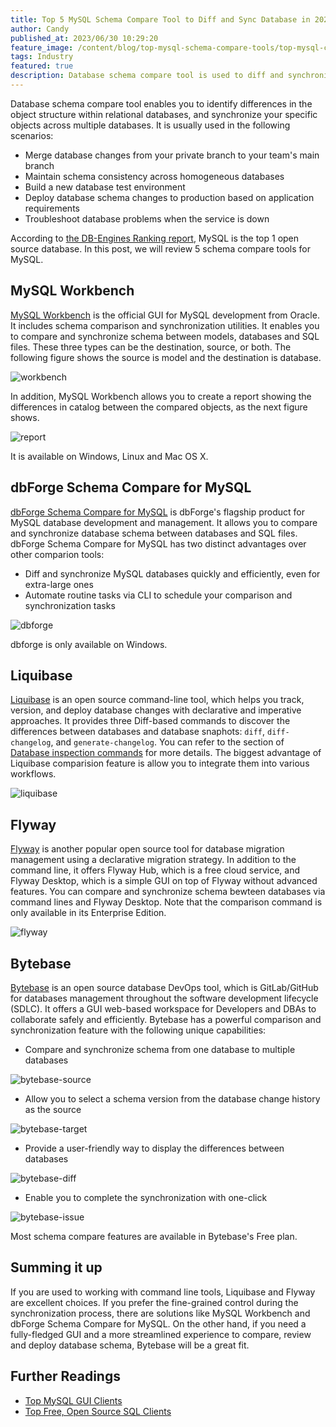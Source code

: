```yaml
---
title: Top 5 MySQL Schema Compare Tool to Diff and Sync Database in 2023
author: Candy
published_at: 2023/06/30 10:29:20
feature_image: /content/blog/top-mysql-schema-compare-tools/top-mysql-compare-tools.webp
tags: Industry
featured: true
description: Database schema compare tool is used to diff and synchronize schemas between databases. This article reviews the top 5 common tools in this category.
---
```


Database schema compare tool enables you to identify differences in the object structure within relational databases, and synchronize your specific objects across multiple databases. It is usually used in the following scenarios:

- Merge database changes from your private branch to your team's main branch
- Maintain schema consistency across homogeneous databases
- Build a new database test environment
- Deploy database schema changes to production based on application requirements
- Troubleshoot database problems when the service is down

According to [the DB-Engines Ranking report](https://db-engines.com/en/ranking_osvsc), MySQL is the top 1 open source database. In this post, we will review 5 schema compare tools for MySQL.

## MySQL Workbench

[MySQL Workbench](https://dev.mysql.com/doc/workbench/en/) is the official GUI for MySQL development from Oracle. It includes schema comparison and synchronization utilities. It enables you to compare and synchronize schema between models, databases and SQL files. These three types can be the destination, source, or both. The following figure shows the source is model and the destination is database.

![workbench](/content/blog/top-mysql-schema-compare-tools/workbench.webp)

In addition, MySQL Workbench allows you to create a report showing the differences in catalog between the compared objects, as the next figure shows.

![report](/content/blog/top-mysql-schema-compare-tools/catalog-report.webp)

It is available on Windows, Linux and Mac OS X.

## dbForge Schema Compare for MySQL

[dbForge Schema Compare for MySQL](https://www.devart.com/dbforge/mysql/schemacompare/) is dbForge's flagship product for MySQL database development and management. It allows you to compare and synchronize database schema between databases and SQL files. dbForge Schema Compare for MySQL has two distinct advantages over other comparion tools:

- Diff and synchronize MySQL databases quickly and efficiently, even for extra-large ones
- Automate routine tasks via CLI to schedule your comparison and synchronization tasks

![dbforge](/content/blog/top-mysql-schema-compare-tools/dbforge.webp)

dbforge is only available on Windows.

## Liquibase

[Liquibase](https://www.liquibase.com/) is an open source command-line tool, which helps you track, version, and deploy database changes with declarative and imperative approaches. It provides three Diff-based commands to discover the differences between databases and database snaphots: `diff`, `diff-changelog`, and `generate-changelog`. You can refer to the section of [Database inspection commands](https://docs.liquibase.com/commands/home.html#database-inspection-commands) for more details. The biggest advantage of Liquibase comparision feature is allow you to integrate them into various workflows.

![liquibase](/content/blog/top-mysql-schema-compare-tools/liquibase.webp)

## Flyway

[Flyway](https://flywaydb.org/) is another popular open source tool for database migration management using a declarative migration strategy. In addition to the command line, it offers Flyway Hub, which is a free cloud service, and Flyway Desktop, which is a simple GUI on top of Flyway without advanced features. You can compare and synchronize schema bewteen databases via command lines and Flyway Desktop. Note that the comparison command is only available in its Enterprise Edition.

![flyway](/content/blog/top-mysql-schema-compare-tools/flyway.webp)

## Bytebase

[Bytebase](/) is an open source database DevOps tool, which is GitLab/GitHub for databases management throughout the software development lifecycle (SDLC). It offers a GUI web-based workspace for Developers and DBAs to collaborate safely and efficiently. Bytebase has a powerful comparison and synchronization feature with the following unique capabilities:

- Compare and synchronize schema from one database to multiple databases

![bytebase-source](/content/blog/top-mysql-schema-compare-tools/bytebase-source.webp)

- Allow you to select a schema version from the database change history as the source

![bytebase-target](/content/blog/top-mysql-schema-compare-tools/bytebase-target.webp)

- Provide a user-friendly way to display the differences between databases

![bytebase-diff](/content/blog/top-mysql-schema-compare-tools/bytebase-diff.webp)

- Enable you to complete the synchronization with one-click

![bytebase-issue](/content/blog/top-mysql-schema-compare-tools/bytebase-issue.webp)

Most schema compare features are available in Bytebase's Free plan.

## Summing it up

If you are used to working with command line tools, Liquibase and Flyway are excellent choices. If you prefer the fine-grained control during the synchronization process, there are solutions like MySQL Workbench and dbForge Schema Compare for MySQL. On the other hand, if you need a fully-fledged GUI and a more streamlined experience to compare, review and deploy database schema, Bytebase will be a great fit.

## Further Readings

- [Top MySQL GUI Clients](/blog/top-mysql-gui-client)
- [Top Free, Open Source SQL Clients](/blog/top-open-source-sql-clients)
